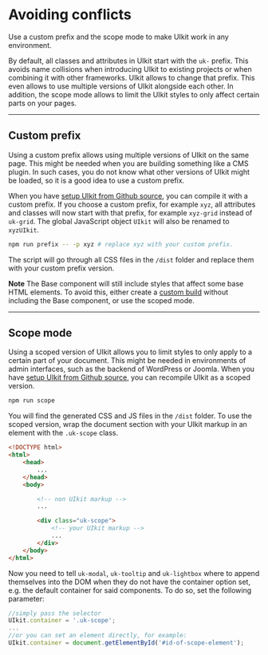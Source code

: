 # Avoiding conflicts

<p class="uk-text-lead">Use a custom prefix and the scope mode to make UIkit work in any environment.</p>

By default, all classes and attributes in UIkit start with the `uk-` prefix. This avoids name collisions when introducing UIkit to existing projects or when combining it with other frameworks. UIkit allows to change that prefix. This even allows to use multiple versions of UIkit alongside each other. In addition, the scope mode allows to limit the UIkit styles to only affect certain parts on your pages.

***

## Custom prefix

Using a custom prefix allows using multiple versions of UIkit on the same page. This might be needed when you are building something like a CMS plugin. In such cases, you do not know what other versions of UIkit might be loaded, so it is a good idea to use a custom prefix.

When you have [setup UIkit from Github source](installation.md#compile-from-github-source), you can compile it with a custom prefix. If you choose a custom prefix, for example `xyz`, all attributes and classes will now start with that prefix, for example `xyz-grid` instead of `uk-grid`. The global JavaScript object `UIkit` will also be renamed to `xyzUIkit`.


```sh
npm run prefix -- -p xyz # replace xyz with your custom prefix.
```

The script will go through all CSS files in the `/dist` folder and replace them with your custom prefix version.

**Note** The Base component will still include styles that affect some base HTML elements. To avoid this, either create a [custom build](less.md) without including the Base component, or use the scoped mode.

***

## Scope mode

Using a scoped version of UIkit allows you to limit styles to only apply to a certain part of your document. This might be needed in environments of admin interfaces, such as the backend of WordPress or Joomla. When you have [setup UIkit from Github source](installation.md#compile-from-github-source), you can recompile UIkit as a scoped version.

```sh
npm run scope
```

You will find the generated CSS and JS files in the `/dist` folder. To use the scoped version, wrap the document section with your UIkit markup in an element with the `.uk-scope` class.

```html
<!DOCTYPE html>
<html>
    <head>
        ...
    </head>
    <body>

        <!-- non UIkit markup -->
        ...

        <div class="uk-scope">
            <!-- your UIkit markup -->
            ...
        </div>
    </body>
</html>
```

Now you need to tell ```uk-modal```, ```uk-tooltip``` and ```uk-lightbox``` where to append themselves into the DOM when they do not have the container option set, e.g. the default container for said components.
To do so, set the following parameter:

```javascript
//simply pass the selector
UIkit.container = '.uk-scope';
...
//or you can set an element directly, for example:
UIkit.container = document.getElementById('#id-of-scope-element');
```
